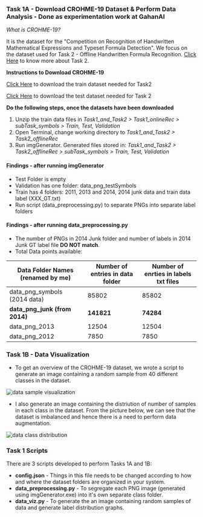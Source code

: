 ### Task 1A - Download CROHME-19 Dataset & Perform Data Analysis - Done as experimentation work at GahanAI

*What is CROHME-19?*

It is the dataset for the "Competition on Recognition of Handwritten Mathematical Expressions and Typeset Formula Detection". We focus on the dataset used for Task 2 - Offline Handwritten Formula Recognition. [Click Here](https://www.cs.rit.edu/~crohme2019/task.html) to know more about Task 2.

**Instructions to Download CROHME-19**

[Click Here](https://www.cs.rit.edu/~crohme2019/downloads/Task1_and_Task2.zip) to download the train dataset needed for Task2

[Click Here](https://www.cs.rit.edu/~crohme2019/downloads/zipped_CROHME2019_testData.zip) to download the test dataset needed for Task 2

**Do the following steps, once the datasets have been downloaded**
1. Unzip the train data files in *Task1_and_Task2 > Task1_onlineRec > subTask_symbols > Train, Test, Validation*
2. Open Terminal, change working directory to *Task1_and_Task2 > Task2_offlineRec*
3. Run imgGenerator. Generated files stored in: *Task1_and_Task2 > Task2_offlineRec > subTask_symbols > Train, Test, Validation*

#### Findings - after running imgGenerator
- Test Folder is empty
- Validation has one folder: data_png_testSymbols
- Train has 4 folders: 2011, 2013 and 2014, 2014 junk data and train data label (XXX_GT.txt)
- Run script (data_preprocessing.py) to separate PNGs into separate label folders

#### Findings - after running data_preprocessing.py
- The number of PNGs in 2014 Junk folder and number of labels in 2014 Junk GT label file **DO NOT match**.
- Total Data points available:

|**Data Folder Names** (renamed by me)| **Number of entries in data folder** | **Number of enrties in labels txt files** |
|-------------------------------------|--------------------------------------|-------------------------------------------|
| data_png_symbols (2014 data) | 85802 | 85802 |
| **data_png_junk (from 2014)** | **141821** | **74284** |
| data_png_2013 | 12504 | 12504 |
| data_png_2012 | 7850 | 7850 |

### Task 1B - Data Visualization

- To get an overview of the CROHME-19 dataset, we wrote a script to generate an image containing a random sample from 40 different classes in the dataset.

![data sample visualization](https://github.com/sreenithibalasu/experiments/blob/main/CROHME_data_analysis/random_labels.jpeg)

- I also generate an image containing the distriution of number of samples in each class in the dataset. From the picture below, we can see that the dataset is imbalanced and hence there is a need to perform data augmentation.

![data class distribution](https://github.com/sreenithibalasu/experiments/blob/main/CROHME_data_analysis/label_distribution.jpeg)

### Task 1 Scripts

There are 3 scripts developed to perform Tasks 1A and 1B:

- **config.json** - Things in this file needs to be changed according to how and where the dataset folders are organized in your system.
- **data_preprocessing.py** - To segregate each PNG image (generated using imgGenerator.exe) into it's own separate class folder.
- **data_viz.py** - To generate the an image containing random samples of data and generate label distribution graphs.
